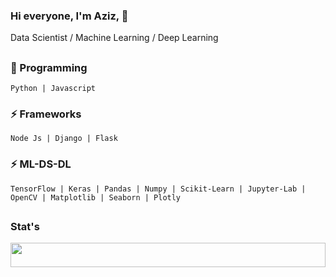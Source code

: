 ### Hi everyone, I'm Aziz, 👋

Data Scientist / Machine Learning / Deep Learning 

## 

<!-- <img float="right" margin-right="0em" width="50%" height="10%" src="https://github-readme-stats.vercel.app/api/top-langs/?username=miftakhulaziz03&theme=default&show_icons=true" /> -->

### 🌱 Programming
```
Python | Javascript
```

### ⚡ Frameworks
```
Node Js | Django | Flask
```

### ⚡ ML-DS-DL
```
TensorFlow | Keras | Pandas | Numpy | Scikit-Learn | Jupyter-Lab | OpenCV | Matplotlib | Seaborn | Plotly
```
## 

### Stat's

<img float="right" margin-right="0em" width="100%" height="10%" src="https://github-readme-stats.vercel.app/api?hide_border=false&username=miftakhulaziz03&theme=light&show_icons=true" />

<!--
**mift019/mift019** is a ✨ _special_ ✨ repository because its `README.md` (this file) appears on your GitHub profile.

Here are some ideas to get you started:

- 🔭 I’m currently working on ...
- 🌱 I’m currently learning ...
- 👯 I’m looking to collaborate on ...
- 🤔 I’m looking for help with ...
- 💬 Ask me about ...
- 📫 How to reach me: ...
- 😄 Pronouns: ...
- ⚡ Fun fact: ...

-->
